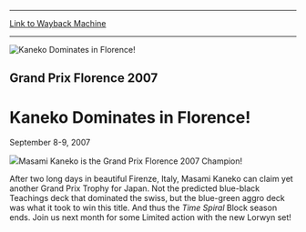 
---
[Link to Wayback Machine](https://web.archive.org/web/20160228035809/http://magic.wizards.com/en/events/coverage/gpfir07)

[_metadata_:description]:- "Masami Kaneko is the Grand Prix Florence 2007 Champion!"
[_metadata_:generator]:- "Drupal 7 (http://drupal.org)"
[_metadata_:node]:- "556621"
[_metadata_:source]:- "div-block-system-main"
[_metadata_:title]:- "Kaneko Dominates in Florence!"
[_metadata_:wayback_capture_timestamp]:- "2016-02-28 03:58:09"
[_metadata_:wayback_raw_url]:- "https://web.archive.org/web/20160228035809id_/http://magic.wizards.com/en/events/coverage/gpfir07"
[_metadata_:wayback_url]:- "http://magic.wizards.com/en/events/coverage/gpfir07"
---







![Kaneko Dominates in Florence!](https://media.magic.wizards.com/images/banner/large_1_4.jpg)





Grand Prix Florence 2007
------------------------


Kaneko Dominates in Florence!
=============================




September 8-9, 2007











![](https://media.magic.wizards.com/image_legacy_migration/sideboard/images/gpfir07/champ.jpg)Masami Kaneko is the Grand Prix Florence 2007 Champion!


After two long days in beautiful Firenze, Italy, Masami Kaneko can claim yet another Grand Prix Trophy for Japan. Not the predicted blue-black Teachings deck that dominated the swiss, but the blue-green aggro deck was what it took to win this title. And thus the *Time Spiral* Block season ends. Join us next month for some Limited action with the new Lorwyn set!


  

 

